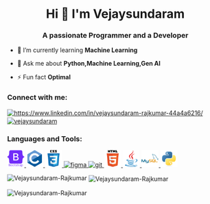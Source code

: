 

<h1 align="center">Hi 👋 I'm Vejaysundaram</h1>
<h3 align="center">A passionate Programmer and a Developer</h3>

- 🌱 I’m currently learning **Machine Learning**

- 💬 Ask me about **Python,Machine Learning,Gen AI**

- ⚡ Fun fact **Optimal**

<h3 align="left">Connect with me:</h3>
<p align="left">
<a href="https://www.linkedin.com/in/vejaysundaram-rajkumar-44a4a6216/" target="blank"><img align="center" src="https://raw.githubusercontent.com/rahuldkjain/github-profile-readme-generator/master/src/images/icons/Social/linked-in-alt.svg" alt="https://www.linkedin.com/in/vejaysundaram-rajkumar-44a4a6216/" height="30" width="40" /></a>
<a href="https://instagram.com/vejay_05" target="blank"><img align="center" src="https://raw.githubusercontent.com/rahuldkjain/github-profile-readme-generator/master/src/images/icons/Social/instagram.svg" alt="vejaysundaram" height="30" width="40" /></a>
</p>

<h3 align="left">Languages and Tools:</h3>
<p align="left"> <a href="https://getbootstrap.com" target="_blank" rel="noreferrer"> <img src="https://raw.githubusercontent.com/devicons/devicon/master/icons/bootstrap/bootstrap-plain-wordmark.svg" alt="bootstrap" width="40" height="40"/> </a> <a href="https://www.cprogramming.com/" target="_blank" rel="noreferrer"> <img src="https://raw.githubusercontent.com/devicons/devicon/master/icons/c/c-original.svg" alt="c" width="40" height="40"/> </a> <a href="https://www.w3schools.com/css/" target="_blank" rel="noreferrer"> <img src="https://raw.githubusercontent.com/devicons/devicon/master/icons/css3/css3-original-wordmark.svg" alt="css3" width="40" height="40"/> </a> <a href="https://www.figma.com/" target="_blank" rel="noreferrer"> <img src="https://www.vectorlogo.zone/logos/figma/figma-icon.svg" alt="figma" width="40" height="40"/> </a> <a href="https://git-scm.com/" target="_blank" rel="noreferrer"> <img src="https://www.vectorlogo.zone/logos/git-scm/git-scm-icon.svg" alt="git" width="40" height="40"/> </a> <a href="https://www.w3.org/html/" target="_blank" rel="noreferrer"> <img src="https://raw.githubusercontent.com/devicons/devicon/master/icons/html5/html5-original-wordmark.svg" alt="html5" width="40" height="40"/> </a> <a href="https://www.java.com" target="_blank" rel="noreferrer"> <img src="https://raw.githubusercontent.com/devicons/devicon/master/icons/java/java-original.svg" alt="java" width="40" height="40"/> </a> <a href="https://www.mysql.com/" target="_blank" rel="noreferrer"> <img src="https://raw.githubusercontent.com/devicons/devicon/master/icons/mysql/mysql-original-wordmark.svg" alt="mysql" width="40" height="40"/> </a> <a href="https://www.python.org" target="_blank" rel="noreferrer"> <img src="https://raw.githubusercontent.com/devicons/devicon/master/icons/python/python-original.svg" alt="python" width="40" height="40"/> </a> </p>

<p><img align="left" src="https://github-readme-stats.vercel.app/api/top-langs?username=Vejaysundaram-Rajkumar&show_icons=true&locale=en&layout=compact" alt="Vejaysundaram-Rajkumar" /></p>

<p>&nbsp;<img align="center" src="https://github-readme-stats.vercel.app/api?username=Vejaysundaram-Rajkumar&show_icons=true&locale=en" alt="Vejaysundaram-Rajkumar" /></p>
<p><img align="center" src="https://github-readme-streak-stats.herokuapp.com/?user=Vejaysundaram-Rajkumar&" alt="Vejaysundaram-Rajkumar" /></p>
